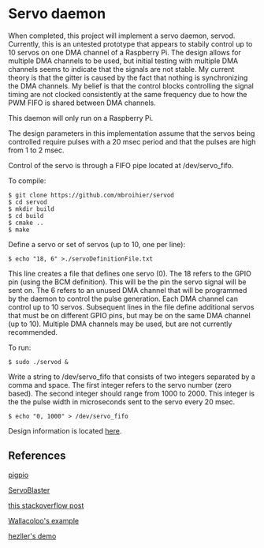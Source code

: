 # Servo daemon

When completed, this project will implement a servo daemon, servod.  Currently, this is an untested prototype that appears to stabily control up to 10 servos on one DMA channel of a Raspberry Pi.  The design allows for multiple DMA channels to be used, but initial testing with multiple DMA channels seems to indicate that the signals are not stable.  My current theory is that the gitter is caused by the fact that nothing is synchronizing the DMA channels.  My belief is that the control blocks controlling the signal timing are not clocked consistently at the same frequency due to how the PWM FIFO is shared between DMA channels.

This daemon will only run on a Raspberry Pi.

The design parameters in this implementation assume that the servos being controlled require pulses with a 20 msec period and that the pulses are high from 1 to 2 msec.

Control of the servo is through a FIFO pipe located at /dev/servo_fifo.

To compile:
```
$ git clone https://github.com/mbroihier/servod
$ cd servod
$ mkdir build
$ cd build
$ cmake ..
$ make
```
Define a servo or set of servos (up to 10, one per line):
```
$ echo "18, 6" >./servoDefinitionFile.txt
```
This line creates a file that defines one servo (0).  The 18 refers to the GPIO pin (using the BCM definition).  This will be the pin the servo signal will be sent on.  The 6 refers to an unused DMA channel that will be programmed by the daemon to control the pulse generation.  Each DMA channel can control up to 10 servos.  Subsequent lines in the file define additional servos that must be on different GPIO pins, but may be on the same DMA channel (up to 10).  Multiple DMA channels may be used, but are not currently recommended.

To run:
```
$ sudo ./servod &
```
Write a string to /dev/servo_fifo that consists of two integers separated by a comma and space.  The first integer refers to the servo number (zero based).  The second integer should range from 1000 to 2000.  This integer is the the pulse width in microseconds sent to the servo every 20 msec.
```
$ echo "0, 1000" > /dev/servo_fifo
```

Design information is located [here](https://gist.github.com/mbroihier/f670a765bedfdbfc79fc3504c1ba0460).

## References

[pigpio](http://abyz.me.uk/rpi/pigpio/index.html)

[ServoBlaster](https://github.com/richardghirst/PiBits/tree/master/ServoBlaster)

[this stackoverflow post](https://stackoverflow.com/questions/50427275/raspberry-how-does-the-pwm-via-dma-work)

[Wallacoloo's example](https://github.com/Wallacoloo/Raspberry-Pi-DMA-Example)

[hezller's demo](https://github.com/hzeller/rpi-gpio-dma-demo)

